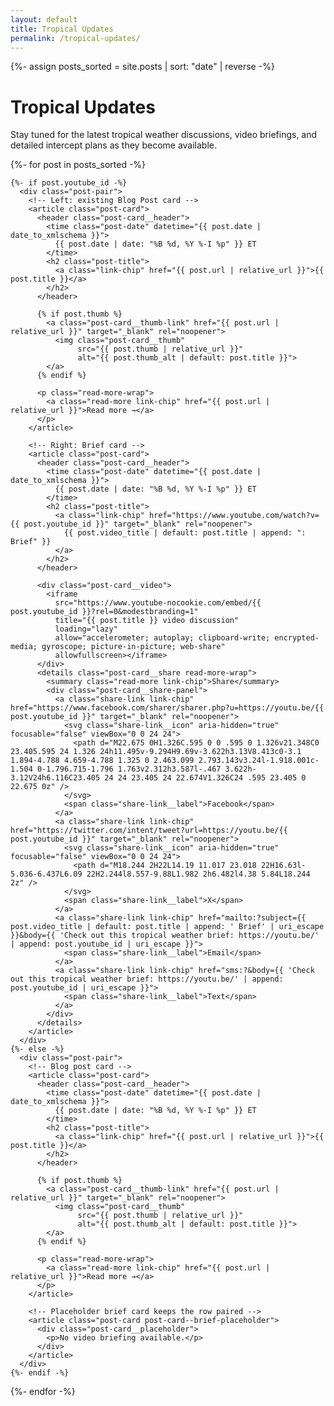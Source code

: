 ```yaml
---
layout: default
title: Tropical Updates
permalink: /tropical-updates/
---
```


{%- assign posts_sorted = site.posts | sort: "date" | reverse -%}

<div class="section-intro">
  <h1>Tropical Updates</h1>
  <p>Stay tuned for the latest tropical weather discussions, video briefings, and detailed intercept plans as they become available.</p>
</div>

<div class="posts-grid posts-grid--fit tropical-updates__grid">
  {%- for post in posts_sorted -%}

    {%- if post.youtube_id -%}
      <div class="post-pair">
        <!-- Left: existing Blog Post card -->
        <article class="post-card">
          <header class="post-card__header">
            <time class="post-date" datetime="{{ post.date | date_to_xmlschema }}">
              {{ post.date | date: "%B %d, %Y %-I %p" }} ET
            </time>
            <h2 class="post-title">
              <a class="link-chip" href="{{ post.url | relative_url }}">{{ post.title }}</a>
            </h2>
          </header>

          {% if post.thumb %}
            <a class="post-card__thumb-link" href="{{ post.url | relative_url }}" target="_blank" rel="noopener">
              <img class="post-card__thumb"
                   src="{{ post.thumb | relative_url }}"
                   alt="{{ post.thumb_alt | default: post.title }}">
            </a>
          {% endif %}

          <p class="read-more-wrap">
            <a class="read-more link-chip" href="{{ post.url | relative_url }}">Read more →</a>
          </p>
        </article>

        <!-- Right: Brief card -->
        <article class="post-card">
          <header class="post-card__header">
            <time class="post-date" datetime="{{ post.date | date_to_xmlschema }}">
              {{ post.date | date: "%B %d, %Y %-I %p" }} ET
            </time>
            <h2 class="post-title">
              <a class="link-chip" href="https://www.youtube.com/watch?v={{ post.youtube_id }}" target="_blank" rel="noopener">
                {{ post.video_title | default: post.title | append: ": Brief" }}
              </a>
            </h2>
          </header>

          <div class="post-card__video">
            <iframe
              src="https://www.youtube-nocookie.com/embed/{{ post.youtube_id }}?rel=0&modestbranding=1"
              title="{{ post.title }} video discussion"
              loading="lazy"
              allow="accelerometer; autoplay; clipboard-write; encrypted-media; gyroscope; picture-in-picture; web-share"
              allowfullscreen></iframe>
          </div>
          <details class="post-card__share read-more-wrap">
            <summary class="read-more link-chip">Share</summary>
            <div class="post-card__share-panel">
              <a class="share-link link-chip" href="https://www.facebook.com/sharer/sharer.php?u=https://youtu.be/{{ post.youtube_id }}" target="_blank" rel="noopener">
                <svg class="share-link__icon" aria-hidden="true" focusable="false" viewBox="0 0 24 24">
                  <path d="M22.675 0H1.326C.595 0 0 .595 0 1.326v21.348C0 23.405.595 24 1.326 24h11.495v-9.294H9.69v-3.622h3.13V8.413c0-3.1 1.894-4.788 4.659-4.788 1.325 0 2.463.099 2.793.143v3.24l-1.918.001c-1.504 0-1.796.715-1.796 1.763v2.312h3.587l-.467 3.622h-3.12V24h6.116C23.405 24 24 23.405 24 22.674V1.326C24 .595 23.405 0 22.675 0z" />
                </svg>
                <span class="share-link__label">Facebook</span>
              </a>
              <a class="share-link link-chip" href="https://twitter.com/intent/tweet?url=https://youtu.be/{{ post.youtube_id }}" target="_blank" rel="noopener">
                <svg class="share-link__icon" aria-hidden="true" focusable="false" viewBox="0 0 24 24">
                  <path d="M18.244 2H22L14.19 11.017 23.018 22H16.63l-5.036-6.437L6.09 22H2.244l8.557-9.88L1.982 2h6.482l4.38 5.84L18.244 2z" />
                </svg>
                <span class="share-link__label">X</span>
              </a>
              <a class="share-link link-chip" href="mailto:?subject={{ post.video_title | default: post.title | append: ' Brief' | uri_escape }}&body={{ 'Check out this tropical weather brief: https://youtu.be/' | append: post.youtube_id | uri_escape }}">
                <span class="share-link__label">Email</span>
              </a>
              <a class="share-link link-chip" href="sms:?&body={{ 'Check out this tropical weather brief: https://youtu.be/' | append: post.youtube_id | uri_escape }}">
                <span class="share-link__label">Text</span>
              </a>
            </div>
          </details>
        </article>
      </div>
    {%- else -%}
      <div class="post-pair">
        <!-- Blog post card -->
        <article class="post-card">
          <header class="post-card__header">
            <time class="post-date" datetime="{{ post.date | date_to_xmlschema }}">
              {{ post.date | date: "%B %d, %Y %-I %p" }} ET
            </time>
            <h2 class="post-title">
              <a class="link-chip" href="{{ post.url | relative_url }}">{{ post.title }}</a>
            </h2>
          </header>

          {% if post.thumb %}
            <a class="post-card__thumb-link" href="{{ post.url | relative_url }}" target="_blank" rel="noopener">
              <img class="post-card__thumb"
                   src="{{ post.thumb | relative_url }}"
                   alt="{{ post.thumb_alt | default: post.title }}">
            </a>
          {% endif %}

          <p class="read-more-wrap">
            <a class="read-more link-chip" href="{{ post.url | relative_url }}">Read more →</a>
          </p>
        </article>

        <!-- Placeholder brief card keeps the row paired -->
        <article class="post-card post-card--brief-placeholder">
          <div class="post-card__placeholder">
            <p>No video briefing available.</p>
          </div>
        </article>
      </div>
    {%- endif -%}

  {%- endfor -%}
</div>
<script src="{{ '/tabs/tropical-updates/assets/js/tropical-updates.js' | relative_url }}"></script>
